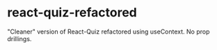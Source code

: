 # react-quiz-refactored

"Cleaner" version of React-Quiz refactored using useContext. No prop drillings.
